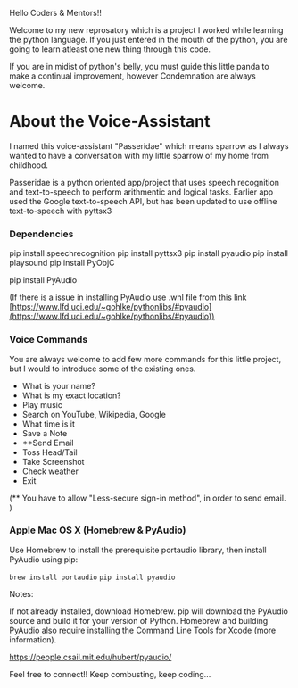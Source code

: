 Hello Coders & Mentors!!

Welcome to my new reprosatory which is a project I worked while learning the python language. If you just entered in the mouth of the python, you are going to learn atleast one new thing through this code. 

If you are in midist of python's belly, you must guide this little panda to make a continual improvement, however Condemnation are always welcome.

# About the Voice-Assistant
I named this voice-assistant "Passeridae" which means sparrow as I always wanted to have a conversation with my little sparrow of my home from childhood.

Passeridae is a python oriented app/project that uses speech recognition and text-to-speech to perform arithmentic and logical tasks. Earlier app used the Google text-to-speech API, but has been updated to use offline text-to-speech with pyttsx3

### Dependencies

pip install speechrecognition
pip install pyttsx3
pip install pyaudio
pip install playsound
pip install PyObjC


pip install PyAudio

(If there is a issue in installing PyAudio use .whl file from this link [https://www.lfd.uci.edu/~gohlke/pythonlibs/#pyaudio](https://www.lfd.uci.edu/~gohlke/pythonlibs/#pyaudio))  

### Voice Commands

You are always welcome to add few more commands for this little project, but I would to introduce some of the existing ones.

   - What is your name?
   - What is my exact location?
   - Play music
   - Search on YouTube, Wikipedia, Google
   - What time is it
   - Save a Note
   - **Send Email
   - Toss Head/Tail
   - Take Screenshot
   - Check weather
   - Exit

(** You have to allow "Less-secure sign-in method", in order to send email. )

### Apple Mac OS X (Homebrew & PyAudio)
Use Homebrew to install the prerequisite portaudio library, then install PyAudio using pip:

`brew install portaudio`
`pip install pyaudio`

Notes:

If not already installed, download Homebrew.
pip will download the PyAudio source and build it for your version of Python.
Homebrew and building PyAudio also require installing the Command Line Tools for Xcode (more information).

https://people.csail.mit.edu/hubert/pyaudio/

Feel free to connect!! Keep combusting, keep coding...
